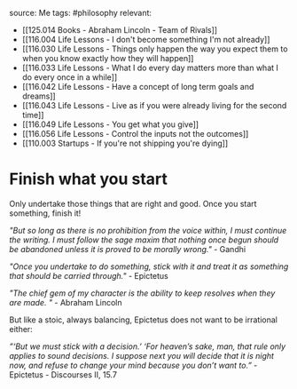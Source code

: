 source: Me
tags: #philosophy 
relevant:
- [[125.014 Books - Abraham Lincoln - Team of Rivals]]
- [[116.004 Life Lessons - I don't become something I'm not already]]
- [[116.030 Life Lessons - Things only happen the way you expect them to when you know exactly how they will happen]]
- [[116.033 Life Lessons - What I do every day matters more than what I do every once in a while]]
- [[116.042 Life Lessons - Have a concept of long term goals and dreams]]
- [[116.043 Life Lessons - Live as if you were already living for the second time]]
- [[116.049 Life Lessons - You get what you give]]
- [[116.056 Life Lessons - Control the inputs not the outcomes]]
- [[110.003 Startups - If you're not shipping you're dying]]

# Finish what you start

Only undertake those things that are right and good. Once you start something, finish it!

_"But so long as there is no prohibition from the voice within, I must continue the writing. I must follow the sage maxim that nothing once begun should be abandoned unless it is proved to be morally wrong."_ - Gandhi

_"Once you undertake to do something, stick with it and treat it as something that should be carried through."_ - Epictetus

_"The chief gem of my character is the ability to keep resolves when they are made. "_ - Abraham Lincoln

But like a stoic, always balancing, Epictetus does not want to be irrational either:

_”‘But we must stick with a decision.’ ‘For heaven’s sake, man, that rule only applies to sound decisions. I suppose next you will decide that it is night now, and refuse to change your mind because you don’t want to.”_ - Epictetus - Discourses II, 15.7